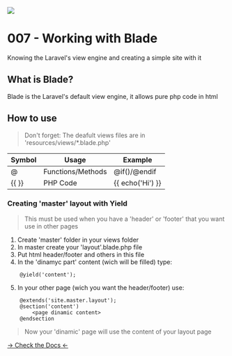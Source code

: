 ![](https://camo.githubusercontent.com/c4b3056564d4d97f40afa08cffefa26c2a695316/68747470733a2f2f7265732e636c6f7564696e6172792e636f6d2f6474666276766b79702f696d6167652f75706c6f61642f76313536363333313337372f6c61726176656c2d6c6f676f6c6f636b75702d636d796b2d7265642e737667)

# 007 - Working with Blade

Knowing the Laravel's view engine and creating a simple site with it

## What is Blade?

Blade is the Laravel's default view engine, it allows pure php code in html

## How to use

> Don't forget: The deafult views files are in 'resources/views/*.blade.php'

| Symbol | Usage             | Example          |
|--------|-------------------|------------------|
| @      | Functions/Methods | @if()/@endif     |
| {{ }}  | PHP Code          | {{ echo('Hi') }} |

### Creating 'master' layout with Yield

> This must be used when you have a 'header' or 'footer' that you want use in other pages

1. Create 'master' folder in your views folder
2. In master create your 'layout'.blade.php file
3. Put html header/footer and others in this file
4. In the 'dinamyc part' content (wich will be filled) type:
```
    @yield('content');
```
5. In your other page (wich you want the header/footer) use:
```
    @extends('site.master.layout');
    @section('content')
        <page dinamic content>
    @endsection
```
> Now your 'dinamic' page will use the content of your layout page

[-> Check the Docs <-](https://laravel.com/docs/7.x/blade#introduction)

